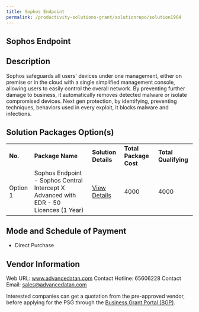 ```yaml
---
title: Sophos Endpoint
permalink: /productivity-solutions-grant/solutionrepo/solution1964
---
```


## Sophos Endpoint

## Description

Sophos safeguards all users' devices under one management, either on premise or in the cloud with a single simplified management console, allowing users to easily control the overall network. By preventing further damage to business, it automatically removes detected malware or isolate compromised devices. Next gen protection, by identifying, preventing techniques, behaviors used in every exploit, it blocks malware and infections.

## Solution Packages Option(s)

<table>
<tr>
<td><b>No.</b></td>
<td><b>Package Name</b></td>
<td><b>Solution Details</b></td>
<td><b>Total Package Cost</b></td>
<td><b>Total Qualifying</b></td>
</tr>
<tr>
<td>Option 1</td>
<td>Sophos Endpoint - Sophos Central Intercept X Advanced with EDR - 50 Licences (1 Year)</td>
<td><a href='https://www.gobusiness.gov.sg/images/psg/20200687_Desensitised_Annex_3_Part_3.pdf'>View Details</a></td>
<td>4000</td>
<td>4000</td>
</tr>
</table>

## Mode and Schedule of Payment

 - Direct Purchase

## Vendor Information

 Web URL: www.advancedatan.com 
Contact Hotline: 65606228 
Contact Email: sales@advancedatan.com 


Interested companies can get a quotation from the pre-approved vendor, before applying for the PSG through the <a href='https://www.businessgrants.gov.sg/'>Business Grant Portal (BGP)</a>.
<script src="/jquery/resize-tables.js"></script>
